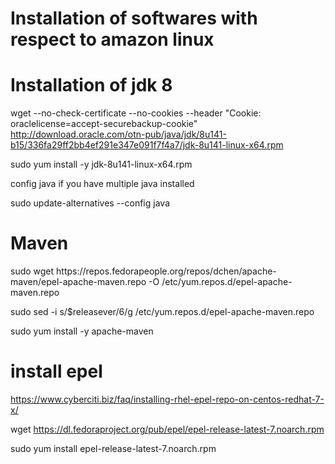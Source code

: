 # Installation of softwares with respect to amazon linux 
<h1>Installation of jdk 8</h1>

 wget --no-check-certificate --no-cookies --header "Cookie: oraclelicense=accept-securebackup-cookie" http://download.oracle.com/otn-pub/java/jdk/8u141-b15/336fa29ff2bb4ef291e347e091f7f4a7/jdk-8u141-linux-x64.rpm

 sudo yum install -y jdk-8u141-linux-x64.rpm 

config java if you have multiple java installed

 sudo update-alternatives --config java
<h1> Maven</h1>
 sudo wget https://repos.fedorapeople.org/repos/dchen/apache-maven/epel-apache-maven.repo -O /etc/yum.repos.d/epel-apache-maven.repo 

sudo sed -i s/\$releasever/6/g /etc/yum.repos.d/epel-apache-maven.repo


sudo yum install -y apache-maven

<h1>install epel </h1>

https://www.cyberciti.biz/faq/installing-rhel-epel-repo-on-centos-redhat-7-x/

wget https://dl.fedoraproject.org/pub/epel/epel-release-latest-7.noarch.rpm

sudo yum install epel-release-latest-7.noarch.rpm
